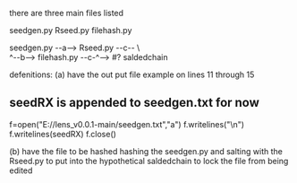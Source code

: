there are three main files listed

seedgen.py
Rseed.py
filehash.py

seedgen.py --a--> Rseed.py --c--
        \                       \
         ^--b--> filehash.py --c-^--> #? saldedchain

defenitions:
(a) have the out put file example on lines 11 through 15

## seedRX is appended to seedgen.txt for now
f=open("E://lens_v0.0.1-main/seedgen.txt","a")
f.writelines("\n")
f.writelines(seedRX)
f.close()

(b) have the file to be hashed
hashing the seedgen.py and salting with the Rseed.py to put into the hypothetical saldedchain
to lock the file from being edited 
